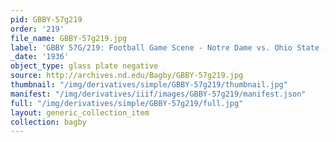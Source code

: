 ```yaml
---
pid: GBBY-57g219
order: '219'
file_name: GBBY-57g219.jpg
label: 'GBBY 57G/219: Football Game Scene - Notre Dame vs. Ohio State - 1936'
_date: '1936'
object_type: glass plate negative
source: http://archives.nd.edu/Bagby/GBBY-57g219.jpg
thumbnail: "/img/derivatives/simple/GBBY-57g219/thumbnail.jpg"
manifest: "/img/derivatives/iiif/images/GBBY-57g219/manifest.json"
full: "/img/derivatives/simple/GBBY-57g219/full.jpg"
layout: generic_collection_item
collection: bagby
---
```

